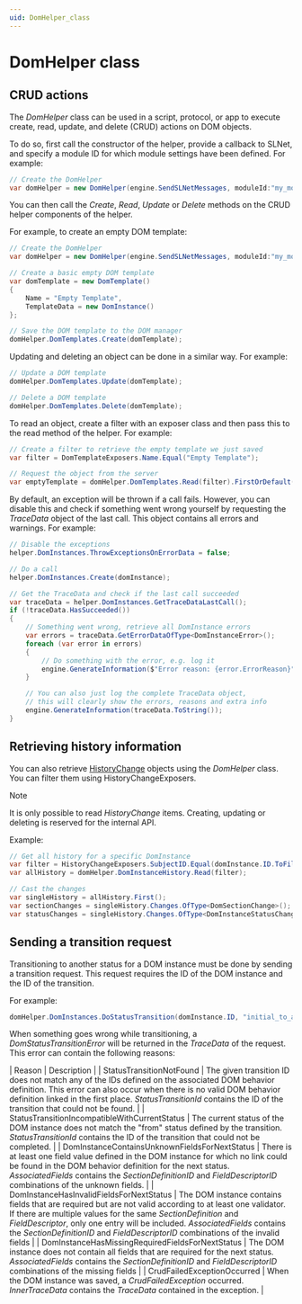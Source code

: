 ```yaml
---
uid: DomHelper_class
---
```


# DomHelper class

## CRUD actions

The *DomHelper* class can be used in a script, protocol, or app to execute create, read, update, and delete (CRUD) actions on DOM objects.

To do so, first call the constructor of the helper, provide a callback to SLNet, and specify a module ID for which module settings have been defined. For example:

```csharp
// Create the DomHelper
var domHelper = new DomHelper(engine.SendSLNetMessages, moduleId:"my_module");
```

You can then call the *Create*, *Read*, *Update* or *Delete* methods on the CRUD helper components of the helper.

For example, to create an empty DOM template:

```csharp
// Create the DomHelper
var domHelper = new DomHelper(engine.SendSLNetMessages, moduleId:"my_module");

// Create a basic empty DOM template
var domTemplate = new DomTemplate()
{
    Name = "Empty Template",
    TemplateData = new DomInstance()
};

// Save the DOM template to the DOM manager
domHelper.DomTemplates.Create(domTemplate);
```

Updating and deleting an object can be done in a similar way. For example:

```csharp
// Update a DOM template
domHelper.DomTemplates.Update(domTemplate);

// Delete a DOM template
domHelper.DomTemplates.Delete(domTemplate);
```

To read an object, create a filter with an exposer class and then pass this to the read method of the helper. For example:

```csharp
// Create a filter to retrieve the empty template we just saved
var filter = DomTemplateExposers.Name.Equal("Empty Template");

// Request the object from the server
var emptyTemplate = domHelper.DomTemplates.Read(filter).FirstOrDefault();
```

By default, an exception will be thrown if a call fails. However, you can disable this and check if something went wrong yourself by requesting the *TraceData* object of the last call. This object contains all errors and warnings. For example:

```csharp
// Disable the exceptions
helper.DomInstances.ThrowExceptionsOnErrorData = false;

// Do a call
helper.DomInstances.Create(domInstance);

// Get the TraceData and check if the last call succeeded
var traceData = helper.DomInstances.GetTraceDataLastCall();
if (!traceData.HasSucceeded())
{
    // Something went wrong, retrieve all DomInstance errors
    var errors = traceData.GetErrorDataOfType<DomInstanceError>();
    foreach (var error in errors)
    {
        // Do something with the error, e.g. log it
        engine.GenerateInformation($"Error reason: {error.ErrorReason}");
    }

    // You can also just log the complete TraceData object,
    // this will clearly show the errors, reasons and extra info
    engine.GenerateInformation(traceData.ToString());
}
```

<!-- Add Xref to error data types and error reasons? -->

## Retrieving history information

You can also retrieve [HistoryChange](wref:DOM_history#historychange) objects using the *DomHelper* class. You can filter them using HistoryChangeExposers.

> [!NOTE]
> It is only possible to read *HistoryChange* items. Creating, updating or deleting is reserved for the internal API.

Example:

```csharp
// Get all history for a specific DomInstance
var filter = HistoryChangeExposers.SubjectID.Equal(domInstance.ID.ToFileFriendlyString());
var allHistory = domHelper.DomInstanceHistory.Read(filter);

// Cast the changes
var singleHistory = allHistory.First();
var sectionChanges = singleHistory.Changes.OfType<DomSectionChange>();
var statusChanges = singleHistory.Changes.OfType<DomInstanceStatusChange>();
```

## Sending a transition request

Transitioning to another status for a DOM instance must be done by sending a transition request. This request requires the ID of the DOM instance and the ID of the transition.

For example:

```csharp
domHelper.DomInstances.DoStatusTransition(domInstance.ID, "initial_to_acceptance");
```

When something goes wrong while transitioning, a *DomStatusTransitionError* will be returned in the *TraceData* of the request. This error can contain the following reasons:

| Reason | Description |
| StatusTransitionNotFound | The given transition ID does not match any of the IDs defined on the associated DOM behavior definition. This error can also occur when there is no valid DOM behavior definition linked in the first place. *StatusTransitionId* contains the ID of the transition that could not be found. |
| StatusTransitionIncompatibleWithCurrentStatus | The current status of the DOM instance does not match the "from" status defined by the transition. *StatusTransitionId* contains the ID of the transition that could not be completed. |
| DomInstanceContainsUnknownFieldsForNextStatus | There is at least one field value defined in the DOM instance for which no link could be found in the DOM behavior definition for the next status. *AssociatedFields* contains the *SectionDefinitionID* and *FieldDescriptorID* combinations of the unknown fields. |
| DomInstanceHasInvalidFieldsForNextStatus | The DOM instance contains fields that are required but are not valid according to at least one validator. If there are multiple values for the same *SectionDefinition* and *FieldDescriptor*, only one entry will be included. *AssociatedFields* contains the *SectionDefinitionID* and *FieldDescriptorID* combinations of the invalid fields |
| DomInstanceHasMissingRequiredFieldsForNextStatus | The DOM instance does not contain all fields that are required for the next status. *AssociatedFields* contains the *SectionDefinitionID* and *FieldDescriptorID* combinations of the missing fields |
| CrudFailedExceptionOccurred | When the DOM instance was saved, a *CrudFailedException* occurred. *InnerTraceData* contains the *TraceData* contained in the exception. |
